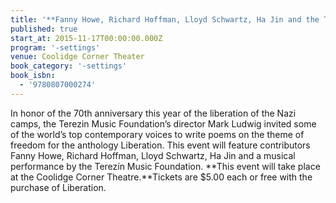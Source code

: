 ```yaml
---
title: '**Fanny Howe, Richard Hoffman, Lloyd Schwartz, Ha Jin and the Terezín Music Foundation  Liberation**: New Works on Freedom from Internationally Renowned Poets'
published: true
start_at: 2015-11-17T00:00:00.000Z
program: '-settings'
venue: Coolidge Corner Theater
book_category: '-settings'
book_isbn:
  - '9780807000274'
---
```


In honor of the 70th anniversary this year of the liberation of the Nazi camps, the Terezin Music Foundation’s director Mark Ludwig invited some of the world’s top contemporary voices to write poems on the theme of freedom for the anthology Liberation. This event will feature contributors Fanny Howe, Richard Hoffman, Lloyd Schwartz, Ha Jin and a musical performance by the Terez&iacute;n Music Foundation.&nbsp;**This event will take place at the Coolidge Corner Theatre.**Tickets are $5.00 each or free with the purchase of Liberation.